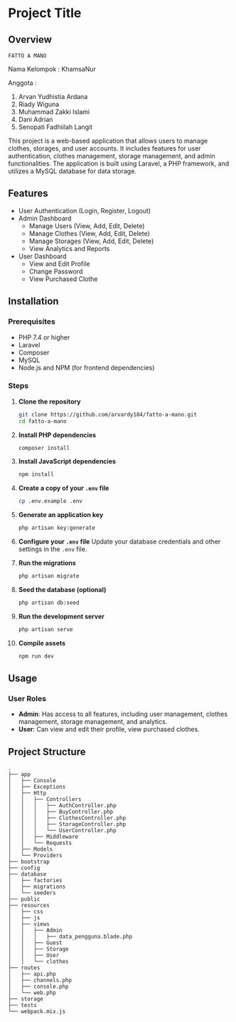 # Project Title

## Overview
    FATTO A MANO

Nama Kelompok : KhamsaNur

Anggota : 
1. Arvan Yudhistia Ardana
2. Riady Wiguna
3. Muhammad Zakki Islami
4. Dani Adrian
5. Senopati Fadhiilah Langit


This project is a web-based application that allows users to manage clothes, storages, and user accounts. It includes features for user authentication, clothes management, storage management, and admin functionalities. The application is built using Laravel, a PHP framework, and utilizes a MySQL database for data storage.

## Features

- User Authentication (Login, Register, Logout)
- Admin Dashboard
  - Manage Users (View, Add, Edit, Delete)
  - Manage Clothes (View, Add, Edit, Delete)
  - Manage Storages (View, Add, Edit, Delete)
  - View Analytics and Reports
- User Dashboard
  - View and Edit Profile
  - Change Password
  - View Purchased Clothe

## Installation

### Prerequisites

- PHP 7.4 or higher
- Laravel 
- Composer
- MySQL
- Node.js and NPM (for frontend dependencies)

### Steps

1. **Clone the repository**
    ```bash
    git clone https://github.com/arvardy184/fatto-a-mano.git
    cd fatto-a-mano
    ```

2. **Install PHP dependencies**
    ```bash
    composer install
    ```

3. **Install JavaScript dependencies**
    ```bash
    npm install
    ```

4. **Create a copy of your `.env` file**
    ```bash
    cp .env.example .env
    ```

5. **Generate an application key**
    ```bash
    php artisan key:generate
    ```

6. **Configure your `.env` file**
    Update your database credentials and other settings in the `.env` file.

7. **Run the migrations**
    ```bash
    php artisan migrate
    ```

8. **Seed the database (optional)**
    ```bash
    php artisan db:seed
    ```

9. **Run the development server**
    ```bash
    php artisan serve
    ```

10. **Compile assets**
    ```bash
    npm run dev
    ```

## Usage

### User Roles

- **Admin**: Has access to all features, including user management, clothes management, storage management, and analytics.
- **User**: Can view and edit their profile, view purchased clothes.

## Project Structure

```plaintext
.
├── app
│   ├── Console
│   ├── Exceptions
│   ├── Http
│   │   ├── Controllers
│   │   │   ├── AuthController.php
│   │   │   ├── BuyController.php
│   │   │   ├── ClothesController.php
│   │   │   ├── StorageController.php
│   │   │   └── UserController.php
│   │   ├── Middleware
│   │   └── Requests
│   ├── Models
│   └── Providers
├── bootstrap
├── config
├── database
│   ├── factories
│   ├── migrations
│   └── seeders
├── public
├── resources
│   ├── css
│   ├── js
│   ├── views
│   │   ├── Admin
│   │   │   ├── data_pengguna.blade.php
│   │   ├── Guest
│   │   ├── Storage
│   │   ├── User
│   │   └── clothes
├── routes
│   ├── api.php
│   ├── channels.php
│   ├── console.php
│   └── web.php
├── storage
├── tests
└── webpack.mix.js
